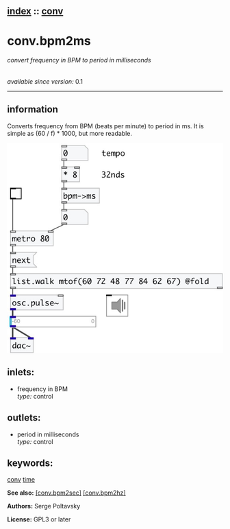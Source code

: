 [index](index.html) :: [conv](category_conv.html)
---

# conv.bpm2ms

###### convert frequency in BPM to period in milliseconds

*available since version:* 0.1

---


## information
Converts frequency from BPM (beats per minute) to period in ms. It is simple as
            (60 / f) * 1000, but more readable.



[![example](../examples/img/conv.bpm2ms.jpg)](../examples/pd/conv.bpm2ms.pd)









## inlets:

* frequency in BPM<br>
_type:_ control



## outlets:

* period in milliseconds<br>
_type:_ control



## keywords:

[conv](keywords/conv.html)
[time](keywords/time.html)



**See also:**
[\[conv.bpm2sec\]](conv.bpm2sec.html)
[\[conv.bpm2hz\]](conv.bpm2hz.html)




**Authors:** Serge Poltavsky




**License:** GPL3 or later





